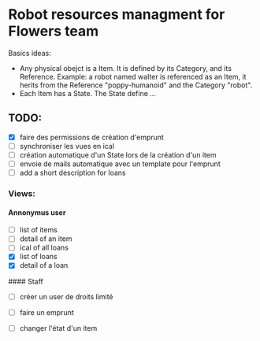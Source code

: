 # Robot resources managment for Flowers team

Basics ideas:
* Any physical obejct is a Item. It is defined by its Category, and its Reference. Example: a robot named walter is referenced as an Item, it herits from the Reference "poppy-humanoid" and the Category "robot".
* Each Item has a State. The State define ...

## TODO: 

* [X] faire des permissions de création d'emprunt
* [ ] synchroniser les vues en ical
* [ ] création automatique d'un State lors de la création d'un item
* [ ] envoie de mails automatique avec un template pour l'emprunt
* [ ] add a short description for loans

### Views:
#### Annonymus user
* [ ] list of items
* [ ] detail of an item
* [ ] ical of all loans
* [X] list of loans
* [X] detail of a loan

#### Staff
* [ ] créer un user de droits limité
* [ ] faire un emprunt
* [ ] changer l'état d'un item




 

